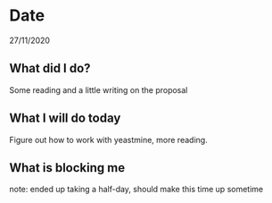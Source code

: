 # Date 
27/11/2020
## **What did I do?**
Some reading and a little writing on the proposal
## **What I will do today**
Figure out how to work with yeastmine, more reading.
## **What is blocking me**

note: ended up taking a half-day, should make this time up sometime